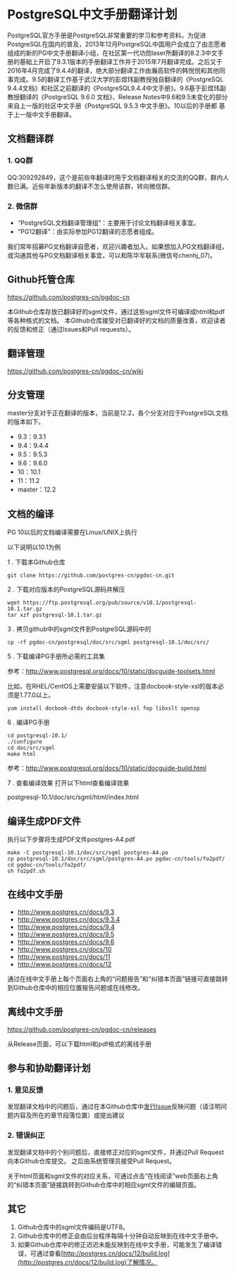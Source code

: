 # PostgreSQL中文手册翻译计划   
PostgreSQL官方手册是PostgreSQL非常重要的学习和参考资料。为促进PostgreSQL在国内的普及，2013年12月PostgreSQL中国用户会成立了由志愿者组成的新的PG中文手册翻译小组，在社区第一代功勋laser所翻译的8.2.3中文手册的基础上开启了9.3.1版本的手册翻译工作并于2015年7月翻译完成。之后又于2016年4月完成了9.4.4的翻译，绝大部分翻译工作由瀚高软件的韩悦悦和其他同事完成。9.5的翻译工作基于武汉大学的彭煜玮副教授独自翻译的《PostgreSQL 9.4.4文档》和社区之前翻译的《PostgreSQL9.4.4中文手册》。9.6基于彭煜玮副教授翻译的《PostgreSQL 9.6.0 文档》，Release Notes中9.6和9.5未变化的部分来自上一版的社区中文手册《PostgreSQL 9.5.3 中文手册》。10以后的手册都
基于上一版中文手册翻译。

## 文档翻译群
### 1. QQ群
QQ:309292849，这个是前些年翻译时用于文档翻译相关的交流的QQ群，群内人数已满。近些年新版本的翻译不怎么使用该群，转向微信群。

### 2. 微信群
- “PostgreSQL文档翻译管理组”：主要用于讨论文档翻译相关事宜。
- “PG12翻译”：由实际参加PG12翻译的志愿者组成。

我们常年招募PG文档翻译自愿者，欢迎兴趣者加入。如果想加入PG文档翻译组，或沟通其他与PG文档翻译相关事宜，可以和陈华军联系(微信号chenhj_07)。

## Github托管仓库
https://github.com/postgres-cn/pgdoc-cn

本Github仓库存放已翻译好的sgml文件，通过这些sgml文件可编译成html和pdf等各种格式的文档。
本Github仓库接受对已翻译好的文档的质量改善，欢迎读者的反馈和修正（通过Issues和Pull requests）。

## 翻译管理
https://github.com/postgres-cn/pgdoc-cn/wiki

## 分支管理
master分支对于正在翻译的版本，当前是12.2，各个分支对应于PostgreSQL文档的版本如下。

- 9.3：9.3.1
- 9.4：9.4.4
- 9.5：9.5.3
- 9.6：9.6.0
- 10：10.1
- 11：11.2
- master：12.2

## 文档的编译

PG 10以后的文档编译需要在Linux/UNIX上执行

以下说明以10.1为例

  1 . 下载本Github仓库
```shell
git clone https://github.com/postgres-cn/pgdoc-cn.git
```

  2 . 下载对应版本的PostgreSQL源码并解压
```shell
wget https://ftp.postgresql.org/pub/source/v10.1/postgresql-10.1.tar.gz
tar xzf postgresql-10.1.tar.gz
```

  3 . 拷贝github中的sgml文件到PostgreSQL源码中的
```shell
cp -rf pgdoc-cn/postgresql/doc/src/sgml postgresql-10.1/doc/src/
```

  5 . 下载编译PG手册所必需的工具集

参考：http://www.postgresql.org/docs/10/static/docguide-toolsets.html

比如，在RHEL/CentOS上需要安装以下软件，注意docbook-style-xsl的版本必须是1.77.0以上。

	yum install docbook-dtds docbook-style-xsl fop libxslt opensp


  6 .  编译PG手册
```shell
cd postgresql-10.1/
./configure
cd doc/src/sgml
make html
```
参考：http://www.postgresql.org/docs/10/static/docguide-build.html

  7 . 查看编译效果
打开以下html查看编译效果

postgresql-10.1/doc/src/sgml/html/index.html

## 编译生成PDF文件

执行以下步骤将生成PDF文件postgres-A4.pdf

	make -C postgresql-10.1/doc/src/sgml postgres-A4.po
    cp postgresql-10.1/doc/src/sgml/postgres-A4.po pgdoc-cn/tools/fo2pdf/
    cd pgdoc-cn/tools/fo2pdf/
    sh fo2pdf.sh


## 在线中文手册
- http://www.postgres.cn/docs/9.3  
- http://www.postgres.cn/docs/9.3.4  
- http://www.postgres.cn/docs/9.4  
- http://www.postgres.cn/docs/9.5  
- http://www.postgres.cn/docs/9.6  
- http://www.postgres.cn/docs/10 
- http://www.postgres.cn/docs/11 
- http://www.postgres.cn/docs/12 

通过在线中文手册上每个页面右上角的“问题报告”和“纠错本页面”链接可直接跳转到Github仓库中的相应位置报告问题或在线修改。


## 离线中文手册
https://github.com/postgres-cn/pgdoc-cn/releases

从Release页面，可以下载html和pdf格式的离线手册


## 参与和协助翻译计划
### 1. 意见反馈
发现翻译文档中的问题后，通过在本Github仓库中[发行Issue](https://github.com/postgres-cn/pgdoc-cn/issues/new)反映问题（请注明问题内容及所在的章节段落位置）或提出建议


### 2. 错误纠正
发现翻译文档中的个别问题后，直接修正对应的sgml文件，并通过Pull Request向本Github仓库提交。
之后由系统管理员接受Pull Request。

关于html页面和sgml文件的对应关系，可通过点击“在线阅读”web页面右上角的“纠错本页面”链接跳转到Github仓库中的相应sgml文件的编辑页面。

## 其它
1. Github仓库中的sgml文件编码是UTF8。
2. Github仓库中的修正会由后台程序每隔十分钟自动反映到在线中文手册中。
3. 如果Github仓库中的修正迟迟未能反映到在线中文手册，可能发生了编译错误，可通过查看[http://postgres.cn/docs/12/build.log](http://postgres.cn/docs/12/build.log)了解情况。




